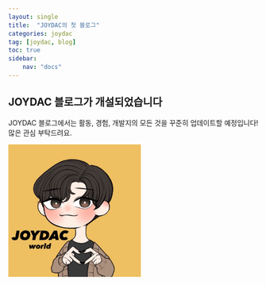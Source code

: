 ```yaml
---
layout: single
title:  "JOYDAC의 첫 블로그"
categories: joydac
tag: [joydac, blog]
toc: true
sidebar:
    nav: "docs"
---
```


## JOYDAC 블로그가 개설되었습니다
JOYDAC 블로그에서는 활동, 경험, 개발지의 모든 것을 꾸준히 업데이트할 예정입니다!
많은 관심 부탁드려요.

<img src="../images/JOYDAC.jpg" alt="JOYDAC" style="zoom:33%;" />
